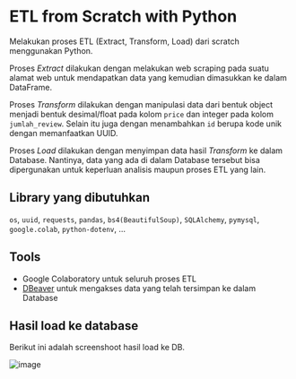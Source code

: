 # ETL from Scratch with Python

Melakukan proses ETL (Extract, Transform, Load) dari scratch menggunakan Python.

Proses *Extract* dilakukan dengan melakukan web scraping pada suatu alamat web untuk mendapatkan data yang kemudian dimasukkan ke dalam DataFrame.

Proses *Transform* dilakukan dengan manipulasi data dari bentuk object menjadi bentuk desimal/float pada kolom `price` dan integer pada kolom `jumlah_review`. Selain itu juga dengan menambahkan `id` berupa kode unik dengan memanfaatkan UUID.

Proses *Load* dilakukan dengan menyimpan data hasil *Transform* ke dalam Database. Nantinya, data yang ada di dalam Database tersebut bisa dipergunakan untuk keperluan analisis maupun proses ETL yang lain.

## Library yang dibutuhkan

`os`, `uuid`, `requests`, `pandas`, `bs4(BeautifulSoup)`, `SQLAlchemy`, `pymysql`, `google.colab`, `python-dotenv`, ...

## Tools

- Google Colaboratory untuk seluruh proses ETL
- [DBeaver](http://dbeaver.io) untuk mengakses data yang telah tersimpan ke dalam Database

## Hasil load ke database

Berikut ini adalah screenshoot hasil load ke DB.

![image](https://user-images.githubusercontent.com/95616496/158556506-850af6b4-0393-4071-8858-12a8b09d7efa.png)
